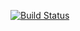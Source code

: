[![Build Status](https://travis-ci.com/sp010412/bootcamp-terminal-tests.svg?branch=gh-pages)](https://travis-ci.com/sp010412/bootcamp-terminal-tests)